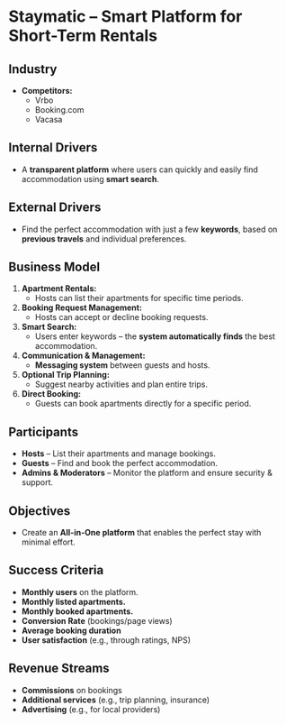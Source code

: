 # Staymatic – Smart Platform for Short-Term Rentals

## Industry

- **Competitors:**
  - Vrbo
  - Booking.com
  - Vacasa

## Internal Drivers

- A **transparent platform** where users can quickly and easily find accommodation using **smart search**.

## External Drivers

- Find the perfect accommodation with just a few **keywords**, based on **previous travels** and individual preferences.

## Business Model

1. **Apartment Rentals:**
   - Hosts can list their apartments for specific time periods.
2. **Booking Request Management:**
   - Hosts can accept or decline booking requests.
3. **Smart Search:**
   - Users enter keywords – the **system automatically finds** the best accommodation.
4. **Communication & Management:**
   - **Messaging system** between guests and hosts.
5. **Optional Trip Planning:**
   - Suggest nearby activities and plan entire trips.
6. **Direct Booking:**
   - Guests can book apartments directly for a specific period.

## Participants

- **Hosts** – List their apartments and manage bookings.
- **Guests** – Find and book the perfect accommodation.
- **Admins & Moderators** – Monitor the platform and ensure security & support.

## Objectives

- Create an **All-in-One platform** that enables the perfect stay with minimal effort.

## Success Criteria

- **Monthly users** on the platform.
- **Monthly listed apartments.**
- **Monthly booked apartments.**
- **Conversion Rate** (bookings/page views)
- **Average booking duration**
- **User satisfaction** (e.g., through ratings, NPS)

## Revenue Streams

- **Commissions** on bookings
- **Additional services** (e.g., trip planning, insurance)
- **Advertising** (e.g., for local providers)
